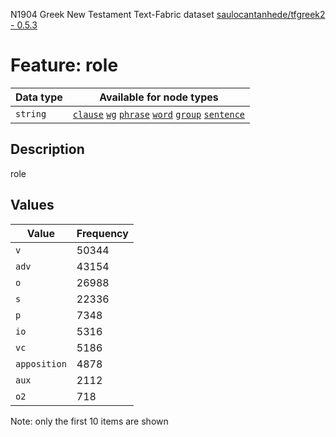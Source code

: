 <p>N1904 Greek New Testament Text-Fabric dataset <a href="https://github.com/saulocantanhede/tfgreek2">saulocantanhede/tfgreek2 - 0.5.3</a></p>

<h1>Feature: role</h1>

<table>
<thead>
<tr>
  <th>Data type</th>
  <th>Available for node types</th>
</tr>
</thead>
<tbody>
<tr>
  <td><code>string</code></td>
  <td><A HREF="featurebynodetype.md#clause"><code>clause</code></A> <A HREF="featurebynodetype.md#wg"><code>wg</code></A> <A HREF="featurebynodetype.md#phrase"><code>phrase</code></A> <A HREF="featurebynodetype.md#word"><code>word</code></A> <A HREF="featurebynodetype.md#group"><code>group</code></A> <A HREF="featurebynodetype.md#sentence"><code>sentence</code></A></td>
</tr>
</tbody>
</table>

<h2>Description</h2>

<p>role</p>

<h2>Values</h2>

<table>
<thead>
<tr>
  <th>Value</th>
  <th>Frequency</th>
</tr>
</thead>
<tbody>
<tr>
  <td><code>v</code></td>
  <td>50344</td>
</tr>
<tr>
  <td><code>adv</code></td>
  <td>43154</td>
</tr>
<tr>
  <td><code>o</code></td>
  <td>26988</td>
</tr>
<tr>
  <td><code>s</code></td>
  <td>22336</td>
</tr>
<tr>
  <td><code>p</code></td>
  <td>7348</td>
</tr>
<tr>
  <td><code>io</code></td>
  <td>5316</td>
</tr>
<tr>
  <td><code>vc</code></td>
  <td>5186</td>
</tr>
<tr>
  <td><code>apposition</code></td>
  <td>4878</td>
</tr>
<tr>
  <td><code>aux</code></td>
  <td>2112</td>
</tr>
<tr>
  <td><code>o2</code></td>
  <td>718</td>
</tr>
</tbody>
</table>

<p>Note: only the first 10 items are shown</p>
